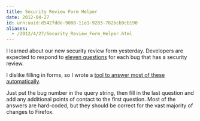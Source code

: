 ```yaml
---
title: Security Review Form Helper
date: 2012-04-27
id: urn:uuid:d542fdde-9088-11e1-9283-782bcb9cb190
aliases:
  - /2012/4/27/Security_Review_Form_Helper.html
---
```


I learned about our new security review form yesterday.  Developers are expected to respond to [eleven questions][questions] for each bug that has a security review.

I dislike filling in forms, so I wrote a [tool to answer most of these automatically][tool].

Just put the bug number in the query string, then fill in the last question and add any additional points of contact to the first question.  Most of the answers are hard-coded, but they should be correct for the vast majority of changes to Firefox.

[questions]: https://bugzilla.mozilla.org/show_bug.cgi?id=749376#c0
[tool]: http://people.mozilla.org/~jlebar/tools/sec-review.html?697132

